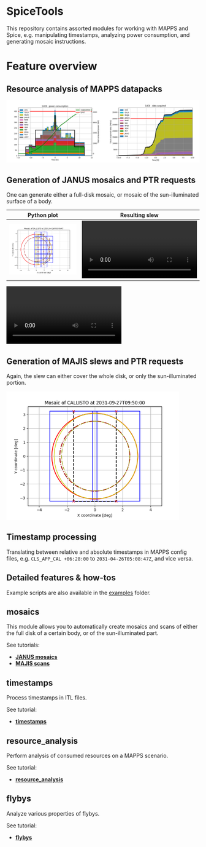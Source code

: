 # SpiceTools
This repository contains assorted modules for working with MAPPS and
Spice, e.g. manipulating timestamps, analyzing power consumption,
and generating mosaic instructions.

# Feature overview

## Resource analysis of MAPPS datapacks

![](doc/img/power_data_graph.png)

## Generation of JANUS mosaics and PTR requests

One can generate either a full-disk mosaic, or mosaic of the sun-illuminated
surface of a body.

| Python plot | Resulting slew |
| :--------: | -------- |
| <img src="doc/img/mosaic_14C6_sunside_JANUS.png" width="450"> | ![](doc/img/video_22C11_full_MAJIS.mp4) |

 ![](doc/img/video_14C6_sunside_JANUS.mp4)

## Generation of MAJIS slews and PTR requests
Again, the slew can either cover the whole disk, or only the sun-illuminated portion.

<img src="doc/img/scan_22C11_full_MAJIS.png" width="450">

## Timestamp processing
Translating between relative and absolute timestamps in MAPPS config files, e.g.
`CLS_APP_CAL +06:28:00` to `2031-04-26T05:08:47Z`, and vice versa.

## Detailed features & how-tos

Example scripts are also available in the [examples](examples/) folder.

## mosaics
This module allows you to automatically create mosaics and scans of either the full
disk of a certain body, or of the sun-illuminated part.

See tutorials:
 - **[JANUS mosaics](doc/JANUS_mosaics.md)**
 - **[MAJIS scans](doc/MAJIS_scans.md)**




## timestamps

Process timestamps in ITL files.

See tutorial:
 - **[timestamps](doc/timestamps.md)**


## resource_analysis
Perform analysis of consumed resources on a MAPPS scenario.

See tutorial:
 - **[resource_analysis](doc/resource_analysis.md)**

## flybys

Analyze various properties of flybys.

See tutorial:
 - **[flybys](doc/flybys.md)**
